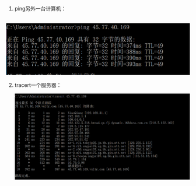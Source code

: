 1. ping另外一台计算机：

​       ![image](https://github.com/lliiuujjiinnffuu/image/blob/master/web_homework1_1.png)

2. tracert一个服务器：

   ![image](https://github.com/lliiuujjiinnffuu/image/blob/master/web_homework1_2.png)

